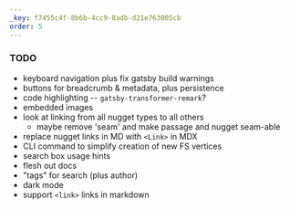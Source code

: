 ```yaml
---
_key: f7455c4f-8b6b-4cc9-8adb-d21e763005cb
order: 5
---
```


### TODO

* keyboard navigation plus fix gatsby build warnings
* buttons for breadcrumb & metadata, plus persistence
* code highlighting -- `gatsby-transformer-remark`?
* embedded images
* look at linking from all nugget types to all others
  * maybe remove 'seam' and make passage and nugget seam-able
* replace nugget links in MD with `<Link>` in MDX
* CLI command to simplify creation of new FS vertices
* search box usage hints
* flesh out docs
* "tags" for search (plus author)
* dark mode
* support `<link>` links in markdown
